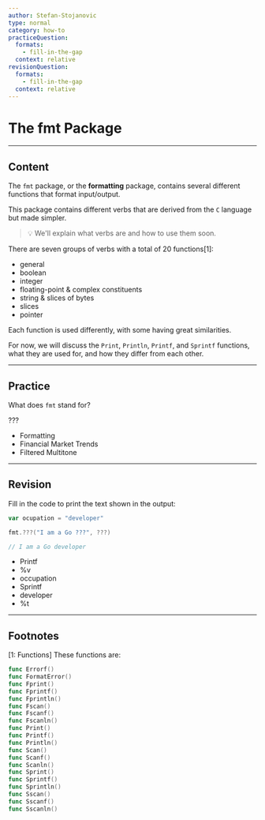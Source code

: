 ```yaml
---
author: Stefan-Stojanovic
type: normal
category: how-to
practiceQuestion:
  formats:
    - fill-in-the-gap
  context: relative
revisionQuestion:
  formats:
    - fill-in-the-gap
  context: relative
---
```


# The fmt Package


---

## Content

The `fmt` package, or the **formatting** package, contains several different functions that format input/output.

This package contains different verbs that are derived from the `C` language but made simpler.

> 💡 We'll explain what verbs are and how to use them soon.

There are seven groups of verbs with a total of 20 functions[1]:

- general
- boolean
- integer
- floating-point & complex constituents
- string & slices of bytes
- slices
- pointer

Each function is used differently, with some having great similarities.

For now, we will discuss the `Print`, `Println`, `Printf`, and `Sprintf` functions, what they are used for, and how they differ from each other.


---

## Practice

What does `fmt` stand for?

???

- Formatting
- Financial Market Trends
- Filtered Multitone


---

## Revision

Fill in the code to print the text shown in the output:

```go
var ocupation = "developer"

fmt.???("I am a Go ???", ???)

// I am a Go developer

```

- Printf
- %v
- occupation
- Sprintf
- developer
- %t


---

## Footnotes

[1: Functions]
These functions are:

```go
func Errorf()
func FormatError()
func Fprint()
func Fprintf()
func Fprintln()
func Fscan()
func Fscanf()
func Fscanln()
func Print()
func Printf()
func Println()
func Scan()
func Scanf()
func Scanln()
func Sprint()
func Sprintf()
func Sprintln()
func Sscan()
func Sscanf()
func Sscanln()
```
